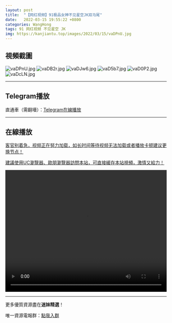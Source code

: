 ```yaml
---
layout: post
title:  "【网红视频】91极品女神不见星空JK双马尾"
date:   2022-03-15 19:55:22 +0800
categories: WangHong
tags: 91 网红视频 不见星空 JK
img: https://kanjiantu.top/images/2022/03/15/vaDPnU.jpg
---
```



## 視頻截圖

![vaDPnU.jpg](https://kanjiantu.top/images/2022/03/15/vaDPnU.jpg)
![vaDB2r.jpg](https://kanjiantu.top/images/2022/03/15/vaDB2r.jpg)
![vaDJw6.jpg](https://kanjiantu.top/images/2022/03/15/vaDJw6.jpg)
![vaD5b7.jpg](https://kanjiantu.top/images/2022/03/15/vaD5b7.jpg)
![vaD0P2.jpg](https://kanjiantu.top/images/2022/03/15/vaD0P2.jpg)
![vaDcLN.jpg](https://kanjiantu.top/images/2022/03/15/vaDcLN.jpg)
* * *
## Telegram播放

直通車（需翻墻）：[Telegram在線播放](https://t.me/mimeijingxuan/51)

* * *
## 在線播放
<u>客官别着急，视频正在努力加载，如长时间等待视频无法加载或者播放卡顿建议更换节点！</u>

<u>建議使用UC瀏覽器、歐朋瀏覽器訪問本站，可直接緩存本站視頻，激情又給力！</u>
<center><video src="https://cdn.publer.io/uploads/videos/624544eadb2797780f849448/4e2be386e3589ba2e0d4ae30b22954d0.mp4" width="100%" height="380px"  controls="controls"></video></center>

* * *
更多優質資源盡在**迷妹精選**！

唯一資源電報群：[點我入群](https://t.me/mimeijingxuan)


